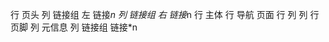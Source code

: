行 页头
    列 链接组 左
        链接*n
    列 链接组 右
        链接*n
行 主体
    行 导航 页面
    行 
        列
        列
行 页脚
    列 元信息
    列 链接组
        链接*n